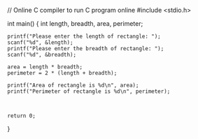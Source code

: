// Online C compiler to run C program online
#include <stdio.h>

int main() {
int length, breadth, area, perimeter;

    printf("Please enter the length of rectangle: ");
    scanf("%d", &length);
    printf("Please enter the breadth of rectangle: ");
    scanf("%d", &breadth);

    area = length * breadth;
    perimeter = 2 * (length + breadth);

    printf("Area of rectangle is %d\n", area);
    printf("Perimeter of rectangle is %d\n", perimeter);



    return 0;

}
